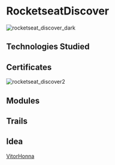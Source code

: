 # RocketseatDiscover
![rocketseat_discover_dark](https://user-images.githubusercontent.com/99215787/203172481-3cc517fe-39a5-4ef1-88d5-4b73ad13d8c4.png)
## Technologies Studied
## Certificates
![rocketseat_discover2](https://user-images.githubusercontent.com/99215787/204153519-56ce59b4-3e52-4178-9a89-92e744b3d7c0.png)
## Modules
## Trails
## Idea
[VitorHonna](https://github.com/vitorhonna/rocketseat-discover)

